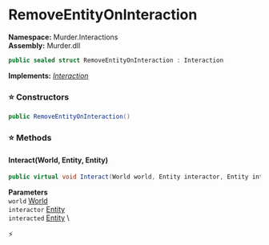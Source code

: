 # RemoveEntityOnInteraction

**Namespace:** Murder.Interactions \
**Assembly:** Murder.dll

```csharp
public sealed struct RemoveEntityOnInteraction : Interaction
```

**Implements:** _[Interaction](/Bang/Interactions/Interaction.html)_

### ⭐ Constructors
```csharp
public RemoveEntityOnInteraction()
```

### ⭐ Methods
#### Interact(World, Entity, Entity)
```csharp
public virtual void Interact(World world, Entity interactor, Entity interacted)
```

**Parameters** \
`world` [World](/Bang/World.html) \
`interactor` [Entity](/Bang/Entities/Entity.html) \
`interacted` [Entity](/Bang/Entities/Entity.html) \



⚡